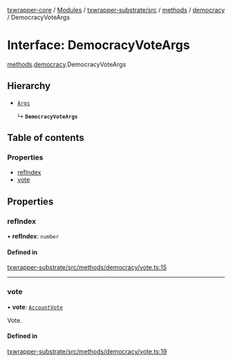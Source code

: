 [txwrapper-core](../README.md) / [Modules](../modules.md) / [txwrapper-substrate/src](../modules/txwrapper_substrate_src.md) / [methods](../modules/txwrapper_substrate_src.methods.md) / [democracy](../modules/txwrapper_substrate_src.methods.democracy.md) / DemocracyVoteArgs

# Interface: DemocracyVoteArgs

[methods](../modules/txwrapper_substrate_src.methods.md).[democracy](../modules/txwrapper_substrate_src.methods.democracy.md).DemocracyVoteArgs

## Hierarchy

- [`Args`](../modules/txwrapper_core_src.md#args)

  ↳ **`DemocracyVoteArgs`**

## Table of contents

### Properties

- [refIndex](txwrapper_substrate_src.methods.democracy.DemocracyVoteArgs.md#refindex)
- [vote](txwrapper_substrate_src.methods.democracy.DemocracyVoteArgs.md#vote)

## Properties

### refIndex

• **refIndex**: `number`

#### Defined in

[txwrapper-substrate/src/methods/democracy/vote.ts:15](https://github.com/paritytech/txwrapper-core/blob/54903b8/packages/txwrapper-substrate/src/methods/democracy/vote.ts#L15)

___

### vote

• **vote**: [`AccountVote`](../modules/txwrapper_substrate_src._internal_.md#accountvote)

Vote.

#### Defined in

[txwrapper-substrate/src/methods/democracy/vote.ts:19](https://github.com/paritytech/txwrapper-core/blob/54903b8/packages/txwrapper-substrate/src/methods/democracy/vote.ts#L19)
